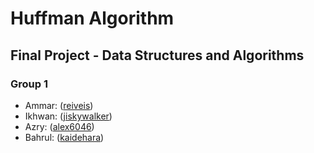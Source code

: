 # Huffman Algorithm

## Final Project - Data Structures and Algorithms 


### Group 1
- Ammar: \([reiveis](github.com/reiveis)\)
- Ikhwan: \([jiskywalker]([github.com/](https://github.com/jiskywalker))\)
- Azry: \([alex6046](github.com/alex6046)\)
- Bahrul: \([kaidehara](github.com/kaidehara)\)
